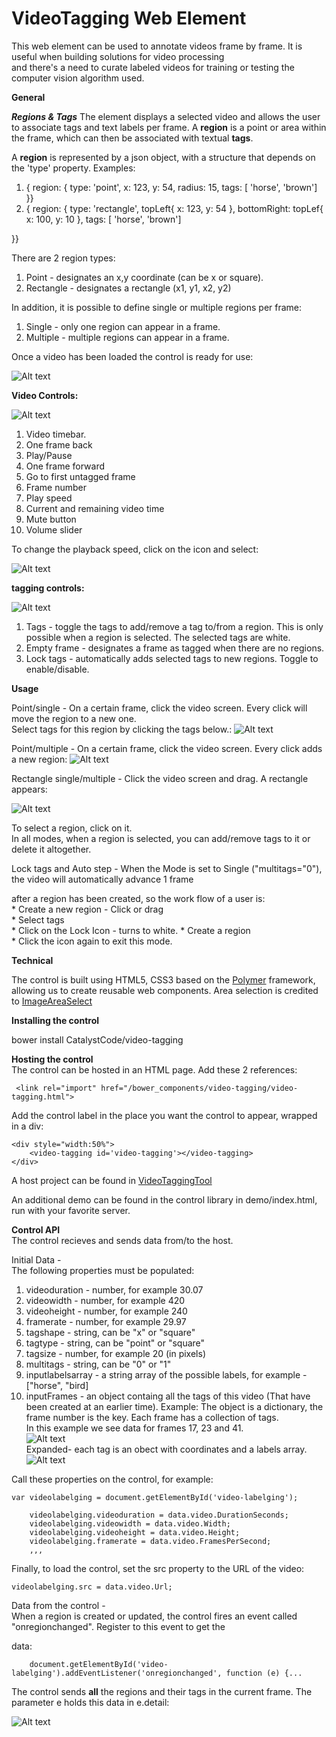 # VideoTagging Web Element
This web element can be used to annotate videos frame by frame. It is useful when building solutions for video processing  
and there's a need to curate labeled videos for training or testing the computer vision algorithm used.

**General**  

***Regions & Tags***
The element displays a selected video and allows the user to associate tags and text labels per frame.
A **region** is a point or area within the frame, which can then be associated with textual **tags**.

A **region** is represented by a json object, with a structure that depends on the 'type' property.
Examples:  
1) { region: { type: 'point', x: 123, y: 54, radius: 15, tags: [ 'horse', 'brown'] }}  
2) { region: { type: 'rectangle', topLeft{ x: 123, y: 54 }, bottomRight: topLef{ x: 100, y: 10 }, tags: [ 'horse', 'brown'] 
}}

There are 2 region types:  
1) Point - designates an x,y coordinate (can be x or square).  
2) Rectangle - designates a rectangle (x1, y1, x2, y2)  

In addition, it is possible to define single or multiple regions per frame:  
1) Single - only one region can appear in a frame.  
2) Multiple - multiple regions can appear in a frame. 

Once a video has been loaded the control is ready for use:

![Alt text](assets/images/loaded.png?raw=true "Title")


**Video Controls:**

![Alt text](assets/images/videocontrols.png?raw=true "Title")

1) Video timebar.  
2) One frame back  
3) Play/Pause  
4) One frame forward  
5) Go to first untagged frame   
6) Frame number  
7) Play speed  
8) Current and remaining video time  
9) Mute button  
10) Volume slider  

To change the playback speed, click on the icon and select:

![Alt text](assets/images/playback.png?raw=true "Title")


**tagging controls:**

![Alt text](assets/images/taggingcontrols.png?raw=true "Title")
  
1) Tags - toggle the tags to add/remove a tag to/from a region. This is only possible when a region is selected.
   The selected tags are white.  
2) Empty frame - designates a frame as tagged when there are no regions.    
3) Lock tags - automatically adds selected tags to new regions. Toggle to enable/disable. 
     
      

**Usage**

Point/single - On a certain frame, click the video screen. Every click will move the region to a new one.  
Select tags for this region by clicking the tags below.:
![Alt text](assets/images/singlepoint.png?raw=true "Title")

Point/multiple - On a certain frame, click the video screen. Every click adds a new region:
![Alt text](assets/images/multipoints.png?raw=true "Title")

Rectangle single/multiple - Click the video screen and drag. A rectangle appears: 

![Alt text](assets/images/area.png?raw=true "Title")

To select a region, click on it.  
In all modes, when a region is selected, you can add/remove tags to it or delete it altogether.

Lock tags and Auto step - When the Mode is set to Single ("multitags="0"), the video will automatically advance 1 frame 
after a region has been created, so the work flow of a user is:  
     * Create a new region - Click or drag  
     * Select tags  
     * Click on the Lock Icon - turns to white.
     * Create a region  
     * Click the icon again to exit this mode.   


**Technical**

The control is built using HTML5, CSS3 based on the [Polymer](https://www.polymer-project.org/1.0/) 
framework, allowing us to create reusable web components.
Area selection is credited to [ImageAreaSelect](http://odyniec.net/projects/imgareaselect/)

**Installing the control**

bower install CatalystCode/video-tagging


**Hosting the control**   
The control can be hosted in an HTML page. Add these 2 references:

     <link rel="import" href="/bower_components/video-tagging/video-tagging.html">


Add the control label in the place you want the control to appear, wrapped in a div:

    <div style="width:50%">
        <video-tagging id='video-tagging'></video-tagging>
    </div>

A host project can be found in [VideoTaggingTool](https://github.com/CatalystCode/VideoTaggingTool.git) 

An additional demo can be found in the control library in demo/index.html,   
run with your favorite server.

**Control API**  
The control recieves and sends data from/to the host.   

Initial Data -   
The following properties must be populated:

   1) videoduration - number, for example 30.07  
   2) videowidth - number, for example 420  
   3) videoheight - number, for example 240  
   4) framerate - number, for example 29.97  
   5) tagshape - string, can be "x" or "square"  
   6) tagtype - string, can be "point" or "square"  
   7) tagsize - number, for example 20 (in pixels)  
   8) multitags - string, can be "0" or "1" 
   9) inputlabelsarray - a string array of the possible labels, for example - ["horse", "bird]
  10) inputFrames - an object containg all the tags of this video (That have been created at an earlier time).
      Example: The object is a dictionary, the frame number is the key. Each frame has a collection of tags.  
      In this example we see data for frames 17, 23 and 41.  
      ![Alt text](assets/images/frames1.png?raw=true "Title")  
      Expanded- each tag is an obect with coordinates and a labels array.  
      ![Alt text](assets/images/frames3.png?raw=true "Title")
  
Call these properties on the control, for example:

    var videolabelging = document.getElementById('video-labelging');
                
        videolabelging.videoduration = data.video.DurationSeconds;
        videolabelging.videowidth = data.video.Width;
        videolabelging.videoheight = data.video.Height;
        videolabelging.framerate = data.video.FramesPerSecond;
        ,,, 
      
  Finally, to load the control, set the src property to the URL of the video: 
 
    videolabelging.src = data.video.Url;

Data from the control -     
When a region is created or updated, the control fires an event called "onregionchanged". Register to this event to get the 
data:

        document.getElementById('video-labelging').addEventListener('onregionchanged', function (e) {...
The control sends **all** the regions and their tags in the current frame. The parameter e holds this data in e.detail:  

![Alt text](assets/images/frames4.png?raw=true "Title")